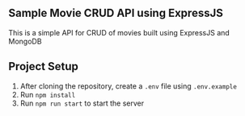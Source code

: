 ## Sample Movie CRUD API using ExpressJS

This is a simple API for CRUD of movies built using ExpressJS and MongoDB

## Project Setup
1. After cloning the repository, create a `.env` file using `.env.example`
2. Run `npm install`
4. Run `npm run start` to start the server